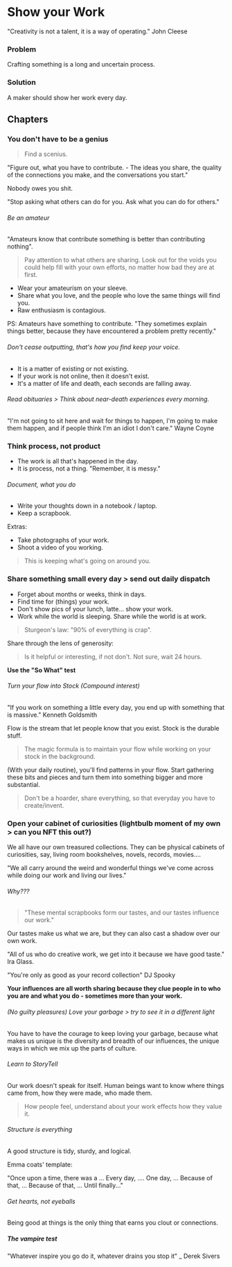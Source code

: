 Show your Work
=============

"Creativity is not a talent, it is a way of operating." John Cleese

### Problem

Crafting something is a long and uncertain process.

### Solution

A maker should show her work every day.

## Chapters

### You don't have to be a genius

> Find a scenius.

"Figure out, what you have to contribute. - The ideas you share, the quality of the connections you make, and the conversations you start."

Nobody owes you shit.

"Stop asking what others can do for you. Ask what you can do for others."


###### Be an amateur

"Amateurs know that contribute something is better than contributing nothing".

> Pay attention to what others are sharing. Look out for the voids you could help fill with your own efforts, no matter how bad they are at first.

* Wear your amateurism on your sleeve.
* Share what you love, and the people who love the same things will find you.
* Raw enthusiasm is contagious.

PS: Amateurs have something to contribute. "They sometimes explain things better, because they have encountered a problem pretty recently."


###### Don't cease outputting, that's how you find keep your voice.

* It is a matter of existing or not existing.
* If your work is not online, then it doesn't exist.
* It's a matter of life and death, each seconds are falling away.

###### Read obituaries > Think about near-death experiences every morning.

"I'm not going to sit here and wait for things to happen, I'm going to make them happen, and if people think I'm an idiot I don't care." Wayne Coyne


### Think process, not product

* The work is all that's happened in the day.
* It is process, not a thing. "Remember, it is messy."

###### Document, what you do

* Write your thoughts down in a notebook / laptop.
* Keep a scrapbook.

Extras:

* Take photographs of your work.
* Shoot a video of you working.

> This is keeping what's going on around you.

### Share something small every day > send out daily dispatch

* Forget about months or weeks, think in days.
* Find time for (things) your work.
* Don't show pics of your lunch, latte... show your work.
* Work while the world is sleeping. Share while the world is at work.

> Sturgeon's law: "90% of everything is crap".

Share through the lens of generosity:

> Is it helpful or interesting, if not don't. Not sure, wait 24 hours.

**Use the "So What" test**

###### Turn your flow into Stock (Compound interest)

"If you work on something a little every day, you end up with something that is massive." Kenneth Goldsmith

Flow is the stream that let people know that you exist. Stock is the durable stuff.

> The magic formula is to maintain your flow while working on your stock in the background.

(With your daily routine), you'll find patterns in your flow. Start gathering these bits and pieces and turn them into something bigger and more substantial.

> Don't be a hoarder, share everything, so that everyday you have to create/invent.

### Open your cabinet of curiosities (lightbulb moment of my own > can you NFT this out?)

We all have our own treasured collections. They can be physical cabinets of curiosities, say, living room bookshelves, novels, records, movies....

"We all carry around the weird and wonderful things we've come across while doing our work and living our lives."

###### Why???

> "These mental scrapbooks form our tastes, and our tastes influence our work."

Our tastes make us what we are, but they can also cast a shadow over our own work.

"All of us who do creative work, we get into it because we have good taste." Ira Glass.

"You're only as good as your record collection" DJ Spooky

**Your influences are all worth sharing because they clue people in to who you are and what you do - sometimes more than your work.**

###### (No guilty pleasures) Love your garbage > try to see it in a different light

You have to have the courage to keep loving your garbage, because what makes us unique is the diversity and breadth of our influences, the unique ways in which we mix up the parts of culture.

###### Learn to StoryTell

Our work doesn't speak for itself. Human beings want to know where things came from, how they were made, who made them.

> How people feel, understand about your work effects how they value it.

###### Structure is everything

A good structure is tidy, sturdy, and logical.

Emma coats' template:

"Once upon a time, there was a ... Every day, .... One day, ... Because of that, ... Because of that, ... Until finally..." 
###### Get hearts, not eyeballs

Being good at things is the only thing that earns you clout or connections.

##### The vampire test

"Whatever inspire you go do it, whatever drains you stop it" _ Derek Sivers


